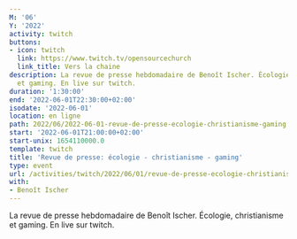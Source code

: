 ```yaml
---
M: '06'
Y: '2022'
activity: twitch
buttons:
- icon: twitch
  link: https://www.twitch.tv/opensourcechurch
  link_title: Vers la chaine
description: La revue de presse hebdomadaire de Benoît Ischer. Écologie, christianisme
  et gaming. En live sur twitch.
duration: '1:30:00'
end: '2022-06-01T22:30:00+02:00'
isodate: '2022-06-01'
location: en ligne
path: 2022/06/2022-06-01-revue-de-presse-ecologie-christianisme-gaming.md
start: '2022-06-01T21:00:00+02:00'
start-unix: 1654110000.0
template: twitch
title: 'Revue de presse: écologie - christianisme - gaming'
type: event
url: /activities/twitch/2022/06/01/revue-de-presse-ecologie-christianisme-gaming
with:
- Benoît Ischer
---
```

La revue de presse hebdomadaire de Benoît Ischer. Écologie, christianisme et gaming. En live sur twitch.